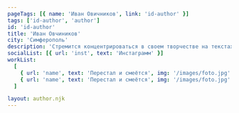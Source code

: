 ```yaml
---
pageTags: [{ name: 'Иван Овичников', link: 'id-author' }]
tags: ['id-author', 'author']
id: 'id-author'
title: 'Иван Овчиников'
city: 'Симферополь'
description: 'Стремится концентрироваться в своем творчестве на текстах и собственной философии, смешивают в музыке различные направления рока, народную и классическую музыку.'
socialList: [{ url: 'inst', text: 'Инстаграмм' }]
workList:
  [
    { url: 'name', text: 'Перестал и смеётся', img: '/images/foto.jpg' },
    { url: 'name', text: 'Перестал и смеётся', img: '/images/foto.jpg' },
  ]

layout: author.njk
---
```

